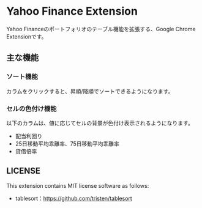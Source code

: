 # Yahoo Finance Extension
Yahoo Financeのポートフォリオのテーブル機能を拡張する、Google Chrome Extensionです。

## 主な機能

### ソート機能
カラムをクリックすると、昇順/降順でソートできるようになります。

### セルの色付け機能
以下のカラムは、値に応じてセルの背景が色付け表示されるようになります。
* 配当利回り
* 25日移動平均乖離率、75日移動平均乖離率
* 貸借倍率


## LICENSE
This extension contains MIT license software as follows:
- tablesort：https://github.com/tristen/tablesort

